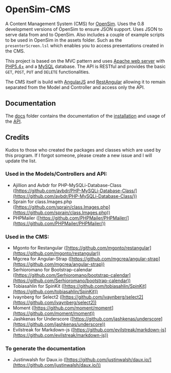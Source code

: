 # OpenSim-CMS
A Content Management System (CMS) for [OpenSim](http://opensimulator.org). Uses the 0.8 development versions of OpenSim to ensure JSON support. Uses JSON to serve data from and to OpenSim.
Also includes a couple of example scripts to be used in OpenSim in the assets folder. Such as the `presenterScreen.lsl` which enables you to access
presentations created in the CMS.

This project is based on the MVC pattern and uses [Apache web server](https://httpd.apache.org/) with [PHP5.4+](http://www.php.net) and a [MySQL](http://www.mysql.com) database. The API is RESTful and provides the basic `GET`, `POST`, `PUT` and `DELETE` functionalities.

The CMS itself is build with [AngularJS](http://www.angularjs.org) and [RestAngular](https://github.com/mgonto/restangular) allowing it to remain separated from the Model and Controller and access only the API.

## Documentation
The [docs](docs) folder contains the documentation of the [installation](Installation/Installation.html) and usage of the [API](API/API.html).

## Credits
Kudos to those who created the packages and classes which are used by this program. If I forgot someone, please create a new issue and I will update the list.

### Used in the Models/Controllers and API:
 * Ajillion and Avbdr for PHP-MySQLi-Database-Class ([https://github.com/avbdr/PHP-MySQLi-Database-Class/](https://github.com/avbdr/PHP-MySQLi-Database-Class/))
 * Sprain for class.Images.php ([https://github.com/sprain/class.Images.php](https://github.com/sprain/class.Images.php))
 * PHPMailer ([https://github.com/PHPMailer/PHPMailer/](https://github.com/PHPMailer/PHPMailer/))

### Used in the CMS:
 * Mgonto for Restangular ([https://github.com/mgonto/restangular](https://github.com/mgonto/restangular))
 * Mgcrea for Angular-Strap ([https://github.com/mgcrea/angular-strap](https://github.com/mgcrea/angular-strap))
 * Serhioromano for Bootstrap-calendar ([https://github.com/Serhioromano/bootstrap-calendar](https://github.com/Serhioromano/bootstrap-calendar))
 * Tobiasahlin for SpinKit ([https://github.com/tobiasahlin/SpinKit](https://github.com/tobiasahlin/SpinKit))
 * Ivaynberg for Select2 ([https://github.com/ivaynberg/select2](https://github.com/ivaynberg/select2))
 * Moment ([https://github.com/moment/moment](https://github.com/moment/moment))
 * Jashkenas for Underscore ([https://github.com/jashkenas/underscore](https://github.com/jashkenas/underscore))
 * Evilstreak for Markdown-js ([https://github.com/evilstreak/markdown-js](https://github.com/evilstreak/markdown-js))

### To generate the documentation
 * Justinwalsh for Daux.io ([https://github.com/justinwalsh/daux.io/](https://github.com/justinwalsh/daux.io/))
